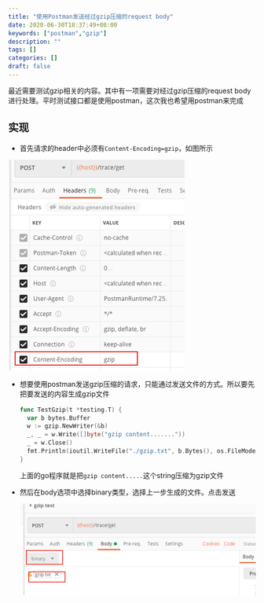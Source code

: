 ```yaml
---
title: "使用Postman发送经过gzip压缩的request body"
date: 2020-06-30T18:37:49+08:00
keywords: ["postman","gzip"]
description: ""
tags: []
categories: []
draft: false
---
```


最近需要测试gzip相关的内容。其中有一项需要对经过gzip压缩的request body进行处理。平时测试接口都是使用postman，这次我也希望用postman来完成



## 实现

* 首先请求的header中必须有`Content-Encoding=gzip`，如图所示

![image-20200630184423185](image-20200630184423185.png)

* 想要使用postman发送gzip压缩的请求，只能通过发送文件的方式。所以要先把要发送的内容生成gzip文件

  ```go
  func TestGzip(t *testing.T) {
  	var b bytes.Buffer
  	w := gzip.NewWriter(&b)
  	_, _ = w.Write([]byte("gzip content......."))
  	_ = w.Close()
  	fmt.Println(ioutil.WriteFile("./gzip.txt", b.Bytes(), os.FileMode(0777)))
  }
  ```

  上面的go程序就是把`gzip content.....`这个string压缩为gzip文件

  

* 然后在body选项中选择binary类型，选择上一步生成的文件。点击发送

  ![image-20200630185223688](image-20200630185223688.png)

